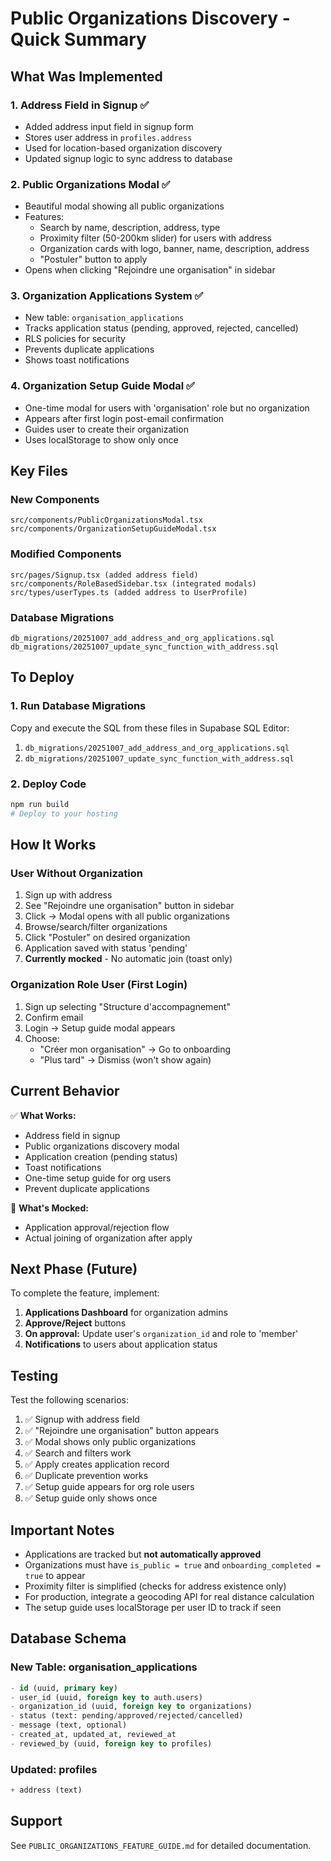 # Public Organizations Discovery - Quick Summary

## What Was Implemented

### 1. **Address Field in Signup** ✅
- Added address input field in signup form
- Stores user address in `profiles.address`
- Used for location-based organization discovery
- Updated signup logic to sync address to database

### 2. **Public Organizations Modal** ✅
- Beautiful modal showing all public organizations
- Features:
  - Search by name, description, address, type
  - Proximity filter (50-200km slider) for users with address
  - Organization cards with logo, banner, name, description, address
  - "Postuler" button to apply
- Opens when clicking "Rejoindre une organisation" in sidebar

### 3. **Organization Applications System** ✅
- New table: `organisation_applications`
- Tracks application status (pending, approved, rejected, cancelled)
- RLS policies for security
- Prevents duplicate applications
- Shows toast notifications

### 4. **Organization Setup Guide Modal** ✅
- One-time modal for users with 'organisation' role but no organization
- Appears after first login post-email confirmation
- Guides user to create their organization
- Uses localStorage to show only once

## Key Files

### New Components
```
src/components/PublicOrganizationsModal.tsx
src/components/OrganizationSetupGuideModal.tsx
```

### Modified Components
```
src/pages/Signup.tsx (added address field)
src/components/RoleBasedSidebar.tsx (integrated modals)
src/types/userTypes.ts (added address to UserProfile)
```

### Database Migrations
```
db_migrations/20251007_add_address_and_org_applications.sql
db_migrations/20251007_update_sync_function_with_address.sql
```

## To Deploy

### 1. Run Database Migrations
Copy and execute the SQL from these files in Supabase SQL Editor:
1. `db_migrations/20251007_add_address_and_org_applications.sql`
2. `db_migrations/20251007_update_sync_function_with_address.sql`

### 2. Deploy Code
```bash
npm run build
# Deploy to your hosting
```

## How It Works

### User Without Organization
1. Sign up with address
2. See "Rejoindre une organisation" button in sidebar
3. Click → Modal opens with all public organizations
4. Browse/search/filter organizations
5. Click "Postuler" on desired organization
6. Application saved with status 'pending'
7. **Currently mocked** - No automatic join (toast only)

### Organization Role User (First Login)
1. Sign up selecting "Structure d'accompagnement"
2. Confirm email
3. Login → Setup guide modal appears
4. Choose:
   - "Créer mon organisation" → Go to onboarding
   - "Plus tard" → Dismiss (won't show again)

## Current Behavior

✅ **What Works:**
- Address field in signup
- Public organizations discovery modal
- Application creation (pending status)
- Toast notifications
- One-time setup guide for org users
- Prevent duplicate applications

🔄 **What's Mocked:**
- Application approval/rejection flow
- Actual joining of organization after apply

## Next Phase (Future)

To complete the feature, implement:
1. **Applications Dashboard** for organization admins
2. **Approve/Reject** buttons
3. **On approval:** Update user's `organization_id` and role to 'member'
4. **Notifications** to users about application status

## Testing

Test the following scenarios:
1. ✅ Signup with address field
2. ✅ "Rejoindre une organisation" button appears
3. ✅ Modal shows only public organizations
4. ✅ Search and filters work
5. ✅ Apply creates application record
6. ✅ Duplicate prevention works
7. ✅ Setup guide appears for org role users
8. ✅ Setup guide only shows once

## Important Notes

- Applications are tracked but **not automatically approved**
- Organizations must have `is_public = true` and `onboarding_completed = true` to appear
- Proximity filter is simplified (checks for address existence only)
- For production, integrate a geocoding API for real distance calculation
- The setup guide uses localStorage per user ID to track if seen

## Database Schema

### New Table: organisation_applications
```sql
- id (uuid, primary key)
- user_id (uuid, foreign key to auth.users)
- organization_id (uuid, foreign key to organizations)
- status (text: pending/approved/rejected/cancelled)
- message (text, optional)
- created_at, updated_at, reviewed_at
- reviewed_by (uuid, foreign key to profiles)
```

### Updated: profiles
```sql
+ address (text)
```

## Support

See `PUBLIC_ORGANIZATIONS_FEATURE_GUIDE.md` for detailed documentation.
